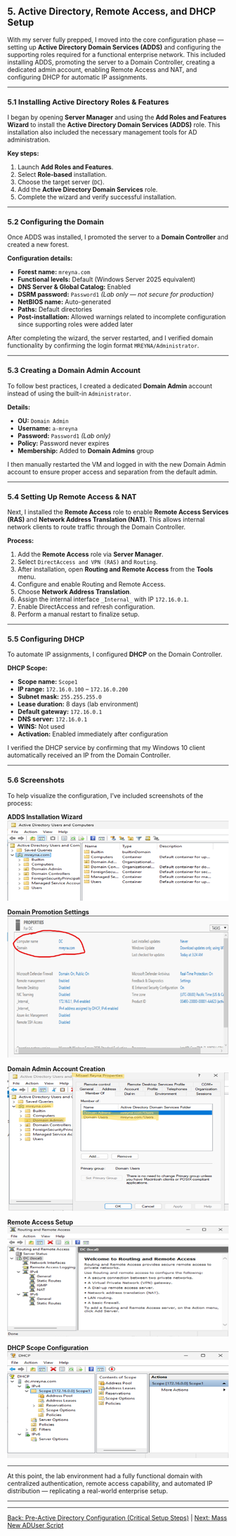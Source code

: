 ## 5. Active Directory, Remote Access, and DHCP Setup

With my server fully prepped, I moved into the core configuration phase — setting up **Active Directory Domain Services (ADDS)** and configuring the supporting roles required for a functional enterprise network. This included installing ADDS, promoting the server to a Domain Controller, creating a dedicated admin account, enabling Remote Access and NAT, and configuring DHCP for automatic IP assignments.

---

### 5.1 Installing Active Directory Roles & Features
I began by opening **Server Manager** and using the **Add Roles and Features Wizard** to install the **Active Directory Domain Services (ADDS)** role. This installation also included the necessary management tools for AD administration.

**Key steps:**
1. Launch **Add Roles and Features**.
2. Select **Role-based** installation.
3. Choose the target server (`DC`).
4. Add the **Active Directory Domain Services** role.
5. Complete the wizard and verify successful installation.

---

### 5.2 Configuring the Domain
Once ADDS was installed, I promoted the server to a **Domain Controller** and created a new forest.

**Configuration details:**
- **Forest name:** `mreyna.com`
- **Functional levels:** Default (Windows Server 2025 equivalent)
- **DNS Server & Global Catalog:** Enabled
- **DSRM password:** `Password1` *(Lab only — not secure for production)*
- **NetBIOS name:** Auto-generated
- **Paths:** Default directories
- **Post-installation:** Allowed warnings related to incomplete configuration since supporting roles were added later

After completing the wizard, the server restarted, and I verified domain functionality by confirming the login format `MREYNA/Administrator`.

---

### 5.3 Creating a Domain Admin Account
To follow best practices, I created a dedicated **Domain Admin** account instead of using the built-in `Administrator`.

**Details:**
- **OU:** `Domain Admin`
- **Username:** `a-mreyna`
- **Password:** `Password1` *(Lab only)*
- **Policy:** Password never expires
- **Membership:** Added to **Domain Admins** group

I then manually restarted the VM and logged in with the new Domain Admin account to ensure proper access and separation from the default admin.

---

### 5.4 Setting Up Remote Access & NAT
Next, I installed the **Remote Access** role to enable **Remote Access Services (RAS)** and **Network Address Translation (NAT)**. This allows internal network clients to route traffic through the Domain Controller.

**Process:**
1. Add the **Remote Access** role via **Server Manager**.
2. Select `DirectAccess and VPN (RAS)` and `Routing`.
3. After installation, open **Routing and Remote Access** from the **Tools** menu.
4. Configure and enable Routing and Remote Access.
5. Choose **Network Address Translation**.
6. Assign the internal interface `_Internal_` with IP `172.16.0.1`.
7. Enable DirectAccess and refresh configuration.
8. Perform a manual restart to finalize setup.

---

### 5.5 Configuring DHCP
To automate IP assignments, I configured **DHCP** on the Domain Controller.

**DHCP Scope:**
- **Scope name:** `Scope1`
- **IP range:** `172.16.0.100` – `172.16.0.200`
- **Subnet mask:** `255.255.255.0`
- **Lease duration:** 8 days (lab environment)
- **Default gateway:** `172.16.0.1`
- **DNS server:** `172.16.0.1`
- **WINS:** Not used
- **Activation:** Enabled immediately after configuration

I verified the DHCP service by confirming that my Windows 10 client automatically received an IP from the Domain Controller.

---

### 5.6 Screenshots
To help visualize the configuration, I’ve included screenshots of the process:

**ADDS Installation Wizard**  
![ADDS Installation](../images/adds-installation.png)  

**Domain Promotion Settings**  
![Domain Promotion](../images/domain-promotion.png)  

**Domain Admin Account Creation**  
![Domain Admin Account](../images/domain-admin.png)  

**Remote Access Setup**  
![Remote Access Setup](../images/remote-access.png)  

**DHCP Scope Configuration**  
![DHCP Config](../images/dhcp-config.png)  

---

At this point, the lab environment had a fully functional domain with centralized authentication, remote access capability, and automated IP distribution — replicating a real-world enterprise setup.

---


---

[ Back: Pre-Active Directory Configuration (Critical Setup Steps)](Pre-Active-Directory-Configuration-(Critical-Setup-Steps).md) | [ Next: Mass New ADUser Script](06-Mass-New-ADUser-Script.md)
